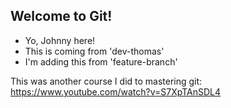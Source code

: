 ## Welcome to Git!

- Yo, Johnny here!
- This is coming from 'dev-thomas'
- I'm adding this from 'feature-branch'

This was another course I did to mastering git: https://www.youtube.com/watch?v=S7XpTAnSDL4
